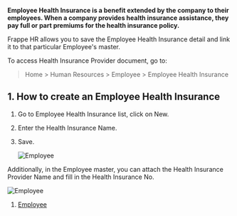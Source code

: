 **Employee Health Insurance is a benefit extended by the company to their employees. When a company provides health insurance assistance, they pay full or part premiums for the health insurance policy.**

Frappe HR allows you to save the Employee Health Insurance detail and link it to that particular Employee's master.

To access Health Insurance Provider document, go to:

> Home > Human Resources > Employee > Employee Health Insurance

## 1\. How to create an Employee Health Insurance

1.  Go to Employee Health Insurance list, click on New.
    
2.  Enter the Health Insurance Name.
    
3.  Save.
    
    ![Employee](https://docs.erpnext.com/files/health-insurance.png)
    

Additionally, in the Employee master, you can attach the Health Insurance Provider Name and fill in the Health Insurance No.

![Employee](https://docs.erpnext.com/files/employee-health-insurance.png)

1.  [Employee](https://docs.erpnext.com/docs/v14/user/manual/en/human-resources/employee)